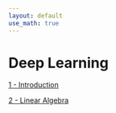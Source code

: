 ```yaml
---
layout: default
use_math: true
---
```


# Deep Learning

[1 - Introduction](./01-introduction)

[2 - Linear Algebra](./02-linear_algebra)
